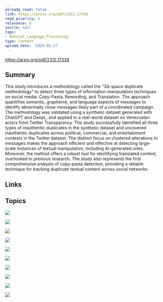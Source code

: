 ```yaml
---
already_read: false
link: https://arxiv.org/pdf/2312.17338
read_priority: 5
relevance: 0
source: null
tags:
- Natural_Language_Processing
type: Content
upload_date: '2025-05-27'
---
```


https://arxiv.org/pdf/2312.17338
## Summary

This study introduces a methodology called the "3∆-space duplicate methodology" to detect three types of information manipulation techniques on social media: Copy-Pasta, Rewording, and Translation. The approach quantifies semantic, grapheme, and language aspects of messages to identify abnormally close messages likely part of a coordinated campaign. The methodology was validated using a synthetic dataset generated with ChatGPT and DeepL, and applied to a real-world dataset on Venezuelan actors from Twitter Transparency. The study successfully identified all three types of inauthentic duplicates in the synthetic dataset and uncovered inauthentic duplicates across political, commercial, and entertainment contexts in the Twitter dataset. The distinct focus on clustered alterations to messages makes the approach efficient and effective at detecting large-scale instances of textual manipulation, including AI-generated ones. Moreover, the method offers a robust tool for identifying translated content, overlooked in previous research. The study also represents the first comprehensive analysis of copy-pasta detection, providing a reliable technique for tracking duplicate textual content across social networks.
## Links


## Topics

![](topics/Concept/3%20space%20duplicate%20methodology)

![](topics/Concept/Copy%20Pasta)

![](topics/Concept/Rewording)

![](topics/Concept/Translation)

![](topics/Concept/Coordinated%20Inauthentic%20Behavior%20CIB)

![](topics/Concept/Universal%20Sentence%20Encoder%20USE)

![](topics/Concept/Levenshtein%20Similarity%20Ratio)

![](topics/Concept/Ratclif%20Obershelp%20distance)

![](topics/Concept/Gzip%20compressor%20distance)

![](topics/Concept/Bigrams)